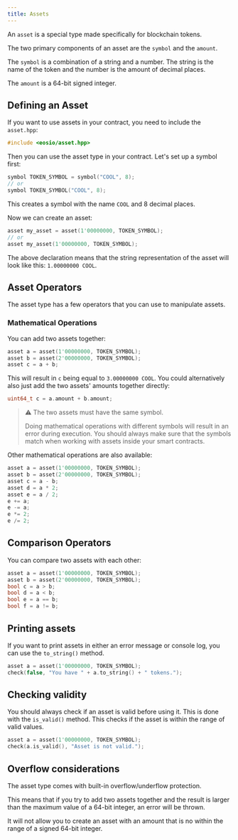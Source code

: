 ```yaml
---
title: Assets
---
```


An `asset` is a special type made specifically for blockchain tokens.

The two primary components of an asset are the `symbol` and the `amount`.

The `symbol` is a combination of a string and a number. The string is the
name of the token and the number is the amount of decimal places.

The `amount` is a 64-bit signed integer.

## Defining an Asset

If you want to use assets in your contract, you need to include the `asset.hpp`:

```cpp
#include <eosio/asset.hpp>
```

Then you can use the asset type in your contract. Let's set up a symbol first:

```cpp
symbol TOKEN_SYMBOL = symbol("COOL", 8);
// or
symbol TOKEN_SYMBOL("COOL", 8);
```

This creates a symbol with the name `COOL` and 8 decimal places. 

Now we can create an asset:

```cpp
asset my_asset = asset(1'00000000, TOKEN_SYMBOL);
// or
asset my_asset(1'00000000, TOKEN_SYMBOL);
```

The above declaration means that the string representation of the asset will look like this: `1.00000000 COOL`.

## Asset Operators

The asset type has a few operators that you can use to manipulate assets.

### Mathematical Operations

You can add two assets together:

```cpp
asset a = asset(1'00000000, TOKEN_SYMBOL);
asset b = asset(2'00000000, TOKEN_SYMBOL);
asset c = a + b;
```

This will result in `c` being equal to `3.00000000 COOL`. You could alternatively also just 
add the two assets' amounts together directly:

```cpp
uint64_t c = a.amount + b.amount;
```

> ⚠ The two assets must have the same symbol.
> 
> Doing mathematical operations with different symbols will result in an error during execution. 
> You should always make sure that the symbols match when working with assets inside your smart contracts.

Other mathematical operations are also available:

```cpp
asset a = asset(1'00000000, TOKEN_SYMBOL);
asset b = asset(2'00000000, TOKEN_SYMBOL);
asset c = a - b; 
asset d = a * 2;
asset e = a / 2; 
e += a; 
e -= a; 
e *= 2; 
e /= 2;
```

## Comparison Operators

You can compare two assets with each other:

```cpp
asset a = asset(1'00000000, TOKEN_SYMBOL);
asset b = asset(2'00000000, TOKEN_SYMBOL);
bool c = a > b;
bool d = a < b; 
bool e = a == b; 
bool f = a != b;
```

## Printing assets

If you want to print assets in either an error message or console log, you can use the `to_string()` method.

```cpp
asset a = asset(1'00000000, TOKEN_SYMBOL);
check(false, "You have " + a.to_string() + " tokens.");
```

## Checking validity

You should always check if an asset is valid before using it. This is done with the `is_valid()` method.
This checks if the asset is within the range of valid values.

```cpp
asset a = asset(1'00000000, TOKEN_SYMBOL);
check(a.is_valid(), "Asset is not valid.");
```



## Overflow considerations

The asset type comes with built-in overflow/underflow protection.

This means that if you try to add two assets together and the result is larger than the maximum value of a 64-bit integer, an error will be thrown.

It will not allow you to create an asset with an amount that is no within the range of a signed 64-bit integer.







